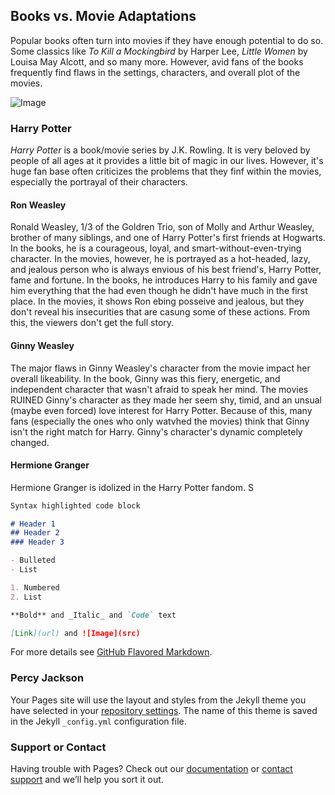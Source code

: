 ## Books vs. Movie Adaptations

Popular books often turn into movies if they have enough potential to do so. Some classics like _To Kill a Mockingbird_ by Harper Lee, _Little Women_ by Louisa May Alcott, and so many more. However, avid fans of the books frequently find flaws in the settings, characters, and overall plot of the movies. 

![Image](https://www.google.com/url?sa=i&url=https%3A%2F%2Flibreshot.com%2Fbooks-2%2F&psig=AOvVaw0rcARXNzP0Ldrq7yUYW_Rq&ust=1633121473946000&source=images&cd=vfe&ved=0CAsQjRxqFwoTCND1s93Jp_MCFQAAAAAdAAAAABAD)

### Harry Potter

_Harry Potter_ is a book/movie series by J.K. Rowling. It is very beloved by people of all ages at it provides a little bit of magic in our lives. However, it's huge fan base often criticizes the problems that they finf within the movies, especially the portrayal of their characters. 

#### Ron Weasley

Ronald Weasley, 1/3 of the Goldren Trio, son of Molly and Arthur Weasley, brother of many siblings, and one of Harry Potter's first friends at Hogwarts. In the books, he is a courageous, loyal, and smart-without-even-trying character. In the movies, however, he is portrayed as a hot-headed, lazy, and jealous person who is always envious of his best friend's, Harry Potter, fame and fortune. In the books, he introduces Harry to his family and gave him everything that the had even though he didn't have much in the first place. In the movies, it shows Ron ebing posseive and jealous, but they don't reveal his insecurities that are casung some of these actions. From this, the viewers don't get the full story. 

#### Ginny Weasley

The major flaws in Ginny Weasley's character from the movie impact her overall likeability. In the book, Ginny was this fiery, energetic, and independent character that wasn't afraid to speak her mind. The movies RUINED Ginny's character as they made her seem shy, timid, and an unsual (maybe even forced) love interest for Harry Potter. Because of this, many fans (especially the ones who only watvhed the movies) think that Ginny isn't the right match for Harry. Ginny's character's dynamic completely changed. 

#### Hermione Granger

Hermione Granger is idolized in the Harry Potter fandom. S
```markdown
Syntax highlighted code block

# Header 1
## Header 2
### Header 3

- Bulleted
- List

1. Numbered
2. List

**Bold** and _Italic_ and `Code` text

[Link](url) and ![Image](src)
```

For more details see [GitHub Flavored Markdown](https://guides.github.com/features/mastering-markdown/).

### Percy Jackson

Your Pages site will use the layout and styles from the Jekyll theme you have selected in your [repository settings](https://github.com/hannahalmero/MyWebsite/settings/pages). The name of this theme is saved in the Jekyll `_config.yml` configuration file.

### Support or Contact

Having trouble with Pages? Check out our [documentation](https://docs.github.com/categories/github-pages-basics/) or [contact support](https://support.github.com/contact) and we’ll help you sort it out.
